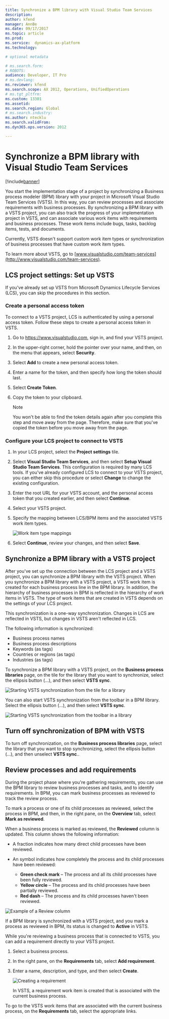 ```yaml
---
title: Synchronize a BPM library with Visual Studio Team Services
description:
author: kfend
manager: AnnBe
ms.date: 09/17/2017
ms.topic: article
ms.prod: 
ms.service:  dynamics-ax-platform
ms.technology: 

# optional metadata

# ms.search.form: 
# ROBOTS: 
audience: Developer, IT Pro
# ms.devlang: 
ms.reviewer: kfend
ms.search.scope: AX 2012, Operations, UnifiedOperations
# ms.tgt_pltfrm: 
ms.custom: 13301
ms.assetid: 
ms.search.region: Global
# ms.search.industry: 
ms.author: ntecklu
ms.search.validFrom: 
ms.dyn365.ops.version: 2012

---
```


# Synchronize a BPM library with Visual Studio Team Services

[!include[banner](../includes/banner.md)]

You start the implementation stage of a project by synchronizing a Business process modeler (BPM) library with your project in Microsoft Visual Studio Team Services (VSTS). In this way, you can review processes and associate requirements with business processes. By synchronizing a BPM library with a VSTS project, you can also track the progress of your implementation project in VSTS, and can associate various work items with requirements and business processes. These work items include bugs, tasks, backlog items, tests, and documents.

Currently, VSTS doesn't support custom work item types or synchronization of business processes that have custom work item types.

To learn more about VSTS, go to [www.visualstudio.com/team-services](http://www.visualstudio.com/team-services).

## LCS project settings: Set up VSTS

If you've already set up VSTS from Microsoft Dynamics Lifecycle Services (LCS), you can skip the procedures in this section.

### Create a personal access token

To connect to a VSTS project, LCS is authenticated by using a personal access token. Follow these steps to create a personal access token in VSTS.

1. Go to <https://www.visualstudio.com>, sign in, and find your VSTS project.
2. In the upper-right corner, hold the pointer over your name, and then, on the menu that appears, select **Security**.
3. Select **Add** to create a new personal access token.
4. Enter a name for the token, and then specify how long the token should last.
5. Select **Create Token**.
6. Copy the token to your clipboard.

    > [!NOTE]
    > You won't be able to find the token details again after you complete this step and move away from the page. Therefore, make sure that you've copied the token before you move away from the page.

### Configure your LCS project to connect to VSTS

1. In your LCS project, select the **Project settings** tile.
2. Select **Visual Studio Team Services**, and then select **Setup Visual Studio Team Services**. This configuration is required by many LCS tools. If you've already configured LCS to connect to your VSTS project, you can either skip this procedure or select **Change** to change the existing configuration.
3. Enter the root URL for your VSTS account, and the personal access token that you created earlier, and then select **Continue**.
4. Select your VSTS project.
5. Specify the mapping between LCS/BPM items and the associated VSTS work item types.

    ![Work item type mappings](https://github.com/ntecklu/Dynamics-365-Operations/blob/master/NEWBPM_BlogPost24.png "Work item type mappings")

6. Select **Continue**, review your changes, and then select **Save**.

## Synchronize a BPM library with a VSTS project

After you've set up the connection between the LCS project and a VSTS project, you can synchronize a BPM library with the VSTS project. When you synchronize a BPM library with a VSTS project, a VSTS work item is created for each business process line in the BPM library. In addition, the hierarchy of business processes in BPM is reflected in the hierarchy of work items in VSTS. The type of work items that are created in VSTS depends on the settings of your LCS project.

This synchronization is a one-way synchronization. Changes in LCS are reflected in VSTS, but changes in VSTS aren't reflected in LCS.

The following information is synchronized:

- Business process names
- Business process descriptions
- Keywords (as tags)
- Countries or regions (as tags)
- Industries (as tags)

To synchronize a BPM library with a VSTS project, on the **Business process libraries** page, on the tile for the library that you want to synchronize, select the ellipsis button (…), and then select **VSTS sync**.

![Starting VSTS synchronization from the tile for a library](https://github.com/ntecklu/Dynamics-365-Operations/blob/master/NEWBPM_BlogPost25.png "Starting VSTS synchronization from the tile for a library")

You can also start VSTS synchronization from the toolbar in a BPM library. Select the ellipsis button (…), and then select **VSTS sync**.

![Starting VSTS synchronization from the toolbar in a library](https://github.com/ntecklu/Dynamics-365-Operations/blob/master/NEWBPM_BlogPost26.png "Starting VSTS synchronization from the toolbar in a library")

## Turn off synchronization of BPM with VSTS

To turn off synchronization, on the **Business process libraries** page, select the library that you want to stop synchronizing, select the ellipsis button (…), and then unselect **VSTS sync**..

## Review processes and add requirements

During the project phase where you're gathering requirements, you can use the BPM library to review business processes and tasks, and to identify requirements. In BPM, you can mark business processes as reviewed to track the review process.

To mark a process or one of its child processes as reviewed, select the process in BPM, and then, in the right pane, on the **Overview** tab, select **Mark as reviewed**.

When a business process is marked as reviewed, the **Reviewed** column is updated. This column shows the following information:

- A fraction indicates how many direct child processes have been reviewed.
- An symbol indicates how completely the process and its child processes have been reviewed:

   - **Green check mark** – The process and all its child processes have been fully reviewed.
   - **Yellow circle** – The process and its child processes have been partially reviewed.
   - **Red dash** – The process and its child processes haven't been reviewed.

![Example of a Review column](https://github.com/ntecklu/Dynamics-365-Operations/blob/master/NEWBPM_BlogPost28.png "Example of a Review column")

If a BPM library is synchronized with a VSTS project, and you mark a process as reviewed in BPM, its status is changed to **Active** in VSTS.

While you're reviewing a business process that is connected to VSTS, you can add a requirement directly to your VSTS project.

1. Select a business process.
2. In the right pane, on the **Requirements** tab, select **Add requirement**.
3. Enter a name, description, and type, and then select **Create**.

    ![Creating a requirement](https://github.com/ntecklu/Dynamics-365-Operations/blob/master/NEWBPM_BlogPost29-179x300.png "Creating a requirement")

    In VSTS, a requirement work item is created that is associated with the current business process.

To go to the VSTS work items that are associated with the current business process, on the **Requirements** tab, select the appropriate links.

